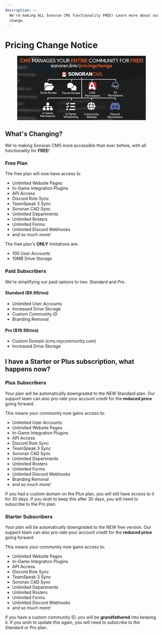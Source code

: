 ```yaml
---
description: >-
  We're making ALL Sonoran CMS functionality FREE! Learn more about our pricing
  change.
---
```


# Pricing Change Notice

<figure><img src="../.gitbook/assets/DiscordBannerSize.png" alt=""><figcaption></figcaption></figure>

## What's Changing?

We're making Sonoran CMS more accessible than ever before, with all functionality for **FREE**!

### Free Plan

The free plan will now have access to&#x20;

* Unlimited Website Pages
* In-Game Integration Plugins
* API Access
* Discord Role Sync
* TeamSpeak 3 Sync
* Sonoran CAD Sync
* Unlimited Departments
* Unlimited Rosters
* Unlimited Forms
* Unlimited Discord Webhooks
* and so much more!

The free plan's **ONLY** limitations are:

* 100 User Accounts
* 10MB Drive Storage

### Paid Subscribers

We're simplifying our paid options to two: Standard and Pro.

#### Standard ($9.99/mo)

* Unlimited User Accounts
* Increased Drive Storage
* Custom Community ID
* Branding Removal

#### Pro ($19.99/mo)

* Custom Domain (cms.mycommunity.com)
* Increased Drive Storage

## I have a Starter or Plus subscription, what happens now?

### Plus Subscribers

Your plan will be automatically downgraded to the NEW Standard plan. Our support team can also pro-rate your account credit for the **reduced price** going forward.

This means your community now gains access to:

* Unlimited User Accounts
* Unlimited Website Pages
* In-Game Integration Plugins
* API Access
* Discord Role Sync
* TeamSpeak 3 Sync
* Sonoran CAD Sync
* Unlimited Departments
* Unlimited Rosters
* Unlimited Forms
* Unlimited Discord Webhooks
* Branding Removal
* and so much more!

If you had a custom domain on the Plus plan, you will still have access to it for 30 days. If you wish to keep this after 30 days, you will need to subscribe to the Pro plan.

### Starter Subscribers

Your plan will be automatically downgraded to the NEW free version. Our support team can also pro-rate your account credit for the **reduced price** going forward.

This means your community now gains access to:

* Unlimited Website Pages
* In-Game Integration Plugins
* API Access
* Discord Role Sync
* TeamSpeak 3 Sync
* Sonoran CAD Sync
* Unlimited Departments
* Unlimited Rosters
* Unlimited Forms
* Unlimited Discord Webhooks
* and so much more!

If you have a custom community ID, you will be **grandfathered** into keeping it. If you wish to update this again, you will need to subscribe to the Standard or Pro plan.
